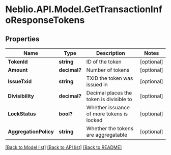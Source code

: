 # Neblio.API.Model.GetTransactionInfoResponseTokens
## Properties

Name | Type | Description | Notes
------------ | ------------- | ------------- | -------------
**TokenId** | **string** | ID of the token | [optional] 
**Amount** | **decimal?** | Number of tokens | [optional] 
**IssueTxid** | **string** | TXID the token was issued in | [optional] 
**Divisibility** | **decimal?** | Decimal places the token is divisible to | [optional] 
**LockStatus** | **bool?** | Whether issuance of more tokens is locked | [optional] 
**AggregationPolicy** | **string** | Whether the tokens are aggregatable | [optional] 

[[Back to Model list]](../README.md#documentation-for-models) [[Back to API list]](../README.md#documentation-for-api-endpoints) [[Back to README]](../README.md)

